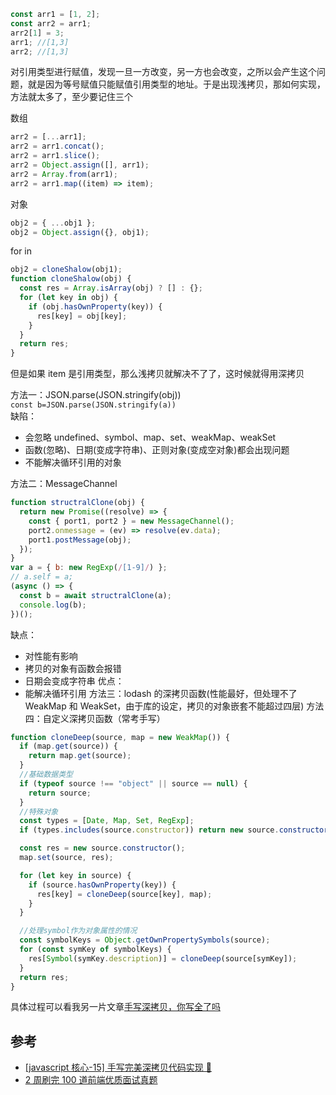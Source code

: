 ```js
const arr1 = [1, 2];
const arr2 = arr1;
arr2[1] = 3;
arr1; //[1,3]
arr2; //[1,3]
```

对引用类型进行赋值，发现一旦一方改变，另一方也会改变，之所以会产生这个问题，就是因为等号赋值只能赋值引用类型的地址。于是出现浅拷贝，那如何实现，方法就太多了，至少要记住三个

数组

```js
arr2 = [...arr1];
arr2 = arr1.concat();
arr2 = arr1.slice();
arr2 = Object.assign([], arr1);
arr2 = Array.from(arr1);
arr2 = arr1.map((item) => item);
```

对象

```js
obj2 = { ...obj1 };
obj2 = Object.assign({}, obj1);
```

for in

```js
obj2 = cloneShalow(obj1);
function cloneShalow(obj) {
  const res = Array.isArray(obj) ? [] : {};
  for (let key in obj) {
    if (obj.hasOwnProperty(key)) {
      res[key] = obj[key];
    }
  }
  return res;
}
```

但是如果 item 是引用类型，那么浅拷贝就解决不了了，这时候就得用深拷贝

方法一：JSON.parse(JSON.stringify(obj))  
`const b=JSON.parse(JSON.stringify(a))`  
缺陷：

- 会忽略 undefined、symbol、map、set、weakMap、weakSet
- 函数(忽略)、日期(变成字符串)、正则对象(变成空对象)都会出现问题
- 不能解决循环引用的对象

方法二：MessageChannel

```js
function structralClone(obj) {
  return new Promise((resolve) => {
    const { port1, port2 } = new MessageChannel();
    port2.onmessage = (ev) => resolve(ev.data);
    port1.postMessage(obj);
  });
}
var a = { b: new RegExp(/[1-9]/) };
// a.self = a;
(async () => {
  const b = await structralClone(a);
  console.log(b);
})();
```

缺点：

- 对性能有影响
- 拷贝的对象有函数会报错
- 日期会变成字符串
  优点：
- 能解决循环引用
  方法三：lodash 的深拷贝函数(性能最好，但处理不了 WeakMap 和 WeakSet，由于库的设定，拷贝的对象嵌套不能超过四层)
  方法四：自定义深拷贝函数（常考手写）

```js
function cloneDeep(source, map = new WeakMap()) {
  if (map.get(source)) {
    return map.get(source);
  }
  //基础数据类型
  if (typeof source !== "object" || source == null) {
    return source;
  }
  //特殊对象
  const types = [Date, Map, Set, RegExp];
  if (types.includes(source.constructor)) return new source.constructor(source);

  const res = new source.constructor();
  map.set(source, res);

  for (let key in source) {
    if (source.hasOwnProperty(key)) {
      res[key] = cloneDeep(source[key], map);
    }
  }

  //处理symbol作为对象属性的情况
  const symbolKeys = Object.getOwnPropertySymbols(source);
  for (const symKey of symbolKeys) {
    res[Symbol(symKey.description)] = cloneDeep(source[symKey]);
  }
  return res;
}
```

具体过程可以看我另一片文章[手写深拷贝，你写全了吗](https://juejin.cn/post/7273427487589236797)

## 参考

- [[javascript 核心-15] 手写完美深拷贝代码实现 🍌](https://juejin.cn/post/7247278895338913851?searchId=2023082916334189BDFEFFB35EBCACA828)
- [2 周刷完 100 道前端优质面试真题](https://coding.imooc.com/learn/list/562.html)
